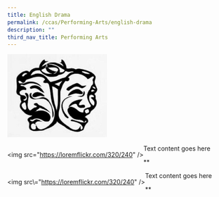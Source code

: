 ```yaml
---
title: English Drama
permalink: /ccas/Performing-Arts/english-drama
description: ""
third_nav_title: Performing Arts
---
```

<img src="/images/english%20drama%20icon.jpeg" 
     style="width:45%">
		 

<div>

<div style="float: left">

<img src\="https://loremflickr.com/320/240" />

</div>

<div>

Text content goes here

</div>

</div>



**

<div>

  

<div style="float: left">

  

<img src\\="https://loremflickr.com/320/240" />

  

</div>

  

<div>

  

Text content goes here

  

</div>

  

</div>

**